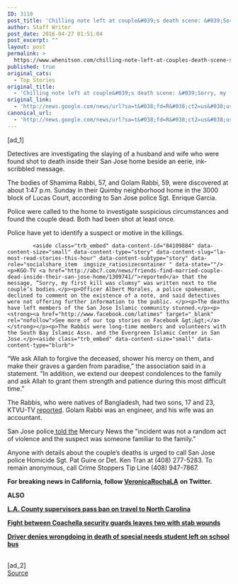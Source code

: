 ```yaml
---
ID: 3110
post_title: 'Chilling note left at couple&#039;s death scene: &#039;Sorry, my first kill was clumsy&#039; &#8211; Los Angeles Times'
author: Staff Writer
post_date: 2016-04-27 01:51:04
post_excerpt: ""
layout: post
permalink: >
  https://www.whenitson.com/chilling-note-left-at-couples-death-scene-sorry-my-first-kill-was-clumsy-los-angeles-times/
published: true
original_cats:
  - Top Stories
original_title:
  - 'Chilling note left at couple&#039;s death scene: &#039;Sorry, my first kill was clumsy&#039; - Los Angeles Times'
original_link:
  - 'http://news.google.com/news/url?sa=t&#038;fd=R&#038;ct2=us&#038;usg=AFQjCNFudiiuZFsAKA1waHvMe-rNEF8eOQ&#038;clid=c3a7d30bb8a4878e06b80cf16b898331&#038;cid=52779095723070&#038;ei=-hkgV_jjJabSwAH0j73ABg&#038;url=http://www.latimes.com/local/lanow/la-me-ln-couple-killed-san-jose-20160426-story.html'
canonical_url:
  - 'http://news.google.com/news/url?sa=t&#038;fd=R&#038;ct2=us&#038;usg=AFQjCNFudiiuZFsAKA1waHvMe-rNEF8eOQ&#038;clid=c3a7d30bb8a4878e06b80cf16b898331&#038;cid=52779095723070&#038;ei=-hkgV_jjJabSwAH0j73ABg&#038;url=http://www.latimes.com/local/lanow/la-me-ln-couple-killed-san-jose-20160426-story.html'
---
```

 [ad_1]
<br><div data-role="pagination_page" data-content-page="1" readability="84.86753480018">
                          <p>Detectives are investigating the slaying of a husband and wife who were found shot to death inside their San Jose home beside an eerie, ink-scribbled message.</p><p>The bodies of Shamima Rabbi, 57, and Golam Rabbi, 59, were discovered at about 1:47 p.m. Sunday in their Quimby neighborhood home in the 3000 block of Lucas Court, according to San Jose police Sgt. Enrique Garcia.</p>
  <p>Police were called to the home to investigate suspicious circumstances and found the couple dead. Both had been shot at least once. </p><p>Police have yet to identify a suspect or motive in the killings. </p><span class="trb_ar_cont" data-ar-cont="Article continues below"/>
    
            <aside class="trb_embed" data-content-id="84109884" data-content-size="small" data-content-type="story" data-content-slug="la-most-read-stories-this-hour" data-content-subtype="story" data-role="socialshare_item  imgsize_ratiosizecontainer " data-state=""/><p>KGO-TV <a href="http://abc7.com/news/friends-find-married-couple-dead-inside-their-san-jose-home/1309741/">reported</a> that the message, “Sorry, my first kill was clumsy" was written next to the couple’s bodies.</p><p>Officer Albert Morales, a police spokesman, declined to comment on the existence of a note, and said detectives were not offering further information to the public. </p><p>The deaths have left members of the San Jose Islamic community stunned.</p><p><strong><a href="http://www.facebook.com/latimes" target="_blank" rel="nofollow">See more of our top stories on Facebook &gt;&gt;</a></strong></p><p>The Rabbis were long-time members and volunteers with the South Bay Islamic Assn. and the Evergreen Islamic Center in San Jose.</p><aside class="trb_embed" data-content-size="small" data-content-type="blurb">
</aside><p>“We ask Allah to forgive the deceased, shower his mercy on them, and make their graves a garden from paradise,” the association said in a statement. “In addition, we extend our deepest condolences to the family and ask Allah to grant them strength and patience during this most difficult time.”</p><p>The Rabbis, who were natives of Bangladesh, had two sons, 17 and 23, KTVU-TV <a href="http://www.ktvu.com/news/132664337-story">reported</a>. Golam Rabbi was an engineer, and his wife was an accountant.</p><p>San Jose police<a href="http://www.mercurynews.com/news/ci_29816940/san-jose-police-believe-evergreen-couple-was-slain"> told the</a> Mercury News the "incident was not a random act of violence and the suspect was someone familiar to the family."</p><p>Anyone with details about the couple’s deaths is urged to call San Jose police Homicide Sgt. Pat Guire or Det. Ken Tran at (408) 277-5283. To remain anonymous, call Crime Stoppers Tip Line (408) 947-7867.     </p><p><strong>For breaking news in California, follow </strong><a href="https://twitter.com/VeronicaRochaLA"><strong>VeronicaRochaLA</strong></a> <strong>on Twitter.</strong></p><p><strong>ALSO</strong></p><p><strong><a href="http://www.latimes.com/local/lanow/la-me-ln-county-north-carolina-ban-20160426-story.html#nt=blogroll">L.A. County supervisors pass ban on travel to North Carolina</a></strong></p><p><strong><a href="http://www.latimes.com/local/lanow/la-me-ln-security-stabbed-coachella-20160426-story.html#nt=blogroll">Fight between Coachella security guards leaves two with stab wounds</a></strong></p><p><strong><a href="http://www.latimes.com/local/lanow/la-me-ln-driver-school-bus-death-20160426-story.html#nt=blogroll">Driver denies wrongdoing in death of special needs student left on school bus</a></strong></p></div>
<br>[ad_2]
<br><a href="http://news.google.com/news/url?sa=t&#038;fd=R&#038;ct2=us&#038;usg=AFQjCNFudiiuZFsAKA1waHvMe-rNEF8eOQ&#038;clid=c3a7d30bb8a4878e06b80cf16b898331&#038;cid=52779095723070&#038;ei=-hkgV_jjJabSwAH0j73ABg&#038;url=http://www.latimes.com/local/lanow/la-me-ln-couple-killed-san-jose-20160426-story.html">Source </a>